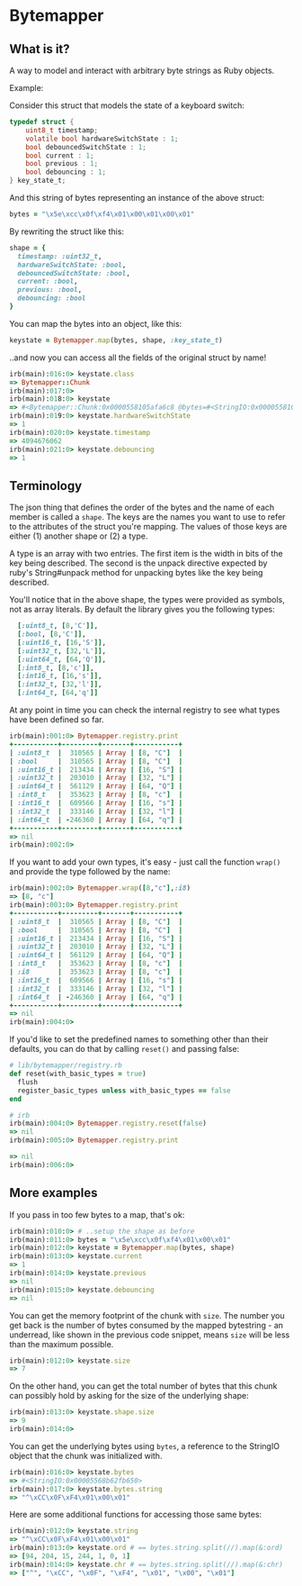 # Bytemapper

## What is it?

A way to model and interact with arbitrary byte strings as Ruby objects.

Example:

Consider this struct that models the state of a keyboard switch:

```c
typedef struct {
    uint8_t timestamp;
    volatile bool hardwareSwitchState : 1;
    bool debouncedSwitchState : 1;
    bool current : 1;
    bool previous : 1;
    bool debouncing : 1;
} key_state_t;
```

And this string of bytes representing an instance of the above struct:

```ruby
bytes = "\x5e\xcc\x0f\xf4\x01\x00\x01\x00\x01"
```

By rewriting the struct like this:

```ruby
shape = {
  timestamp: :uint32_t,
  hardwareSwitchState: :bool,
  debouncedSwitchState: :bool,
  current: :bool,
  previous: :bool,
  debouncing: :bool
}
```

You can map the bytes into an object, like this:

```ruby
keystate = Bytemapper.map(bytes, shape, :key_state_t)
```

..and now you can access all the fields of the original struct by name!
```ruby
irb(main):016:0> keystate.class
=> Bytemapper::Chunk
irb(main):017:0> 
irb(main):018:0> keystate
=> #<Bytemapper::Chunk:0x0000558105afa6c8 @bytes=#<StringIO:0x0000558105afb398>, @shape={:timestamp=>[32, "L"], :hardwareSwitchState=>[8, "C"], :debouncedSwitchState=>[8, "C"], :current=>[8, "C"], :previous=>[8, "C"], :debouncing=>[8, "C"]}, @name=:key_state_t, @timestamp=4094676062, @hardwareSwitchState=1, @debouncedSwitchState=0, @current=1, @previous=0, @debouncing=1>
irb(main):019:0> keystate.hardwareSwitchState
=> 1
irb(main):020:0> keystate.timestamp
=> 4094676062
irb(main):021:0> keystate.debouncing
=> 1
```

## Terminology

The json thing that defines the order of the bytes and the name of each member
is called a `shape`. The keys are the names you want to use to refer to the
attributes of the struct you're mapping. The values of those keys are either
(1) another shape or (2) a type. 

A type is an array with two entries. The first item is the width in bits of the
key being described. The second is the unpack directive expected by ruby's
String#unpack method for unpacking bytes like the key being described.

You'll notice that in the above shape, the types were provided as symbols, not
as array literals. By default the library gives you the following types:

```ruby
  [:uint8_t, [8,'C']],
  [:bool, [8,'C']],
  [:uint16_t, [16,'S']],
  [:uint32_t, [32,'L']],
  [:uint64_t, [64,'Q']],
  [:int8_t, [8,'c']],
  [:int16_t, [16,'s']],
  [:int32_t, [32,'l']],
  [:int64_t, [64,'q']]
```

At any point in time you can check the internal registry to see what types have
been defined so far. 

```ruby
irb(main):001:0> Bytemapper.registry.print
+-----------+---------+-------+-----------+
| :uint8_t  |  310565 | Array | [8, "C"]  |
| :bool     |  310565 | Array | [8, "C"]  |
| :uint16_t |  213434 | Array | [16, "S"] |
| :uint32_t |  203010 | Array | [32, "L"] |
| :uint64_t |  561129 | Array | [64, "Q"] |
| :int8_t   |  353623 | Array | [8, "c"]  |
| :int16_t  |  609566 | Array | [16, "s"] |
| :int32_t  |  333146 | Array | [32, "l"] |
| :int64_t  | -246360 | Array | [64, "q"] |
+-----------+---------+-------+-----------+
=> nil
irb(main):002:0> 
```

If you want to add your own types, it's easy - just call the function `wrap()`
and provide the type followed by the name:

```ruby
irb(main):002:0> Bytemapper.wrap([8,"c"],:i8)
=> [8, "c"]
irb(main):003:0> Bytemapper.registry.print
+-----------+---------+-------+-----------+
| :uint8_t  |  310565 | Array | [8, "C"]  |
| :bool     |  310565 | Array | [8, "C"]  |
| :uint16_t |  213434 | Array | [16, "S"] |
| :uint32_t |  203010 | Array | [32, "L"] |
| :uint64_t |  561129 | Array | [64, "Q"] |
| :int8_t   |  353623 | Array | [8, "c"]  |
| :i8       |  353623 | Array | [8, "c"]  |
| :int16_t  |  609566 | Array | [16, "s"] |
| :int32_t  |  333146 | Array | [32, "l"] |
| :int64_t  | -246360 | Array | [64, "q"] |
+-----------+---------+-------+-----------+
=> nil
irb(main):004:0> 
```

If you'd like to set the predefined names to something other than their
defaults, you can do that by calling `reset()` and passing false:
```ruby
# lib/bytemapper/registry.rb
def reset(with_basic_types = true)
  flush
  register_basic_types unless with_basic_types == false
end

# irb
irb(main):004:0> Bytemapper.registry.reset(false)
=> nil
irb(main):005:0> Bytemapper.registry.print

=> nil
irb(main):006:0> 
```

## More examples

If you pass in too few bytes to a map, that's ok:
```ruby
irb(main):010:0> # ..setup the shape as before
irb(main):011:0> bytes = "\x5e\xcc\x0f\xf4\x01\x00\x01"
irb(main):012:0> keystate = Bytemapper.map(bytes, shape)
irb(main):013:0> keystate.current
=> 1
irb(main):014:0> keystate.previous
=> nil
irb(main):015:0> keystate.debouncing
=> nil
```

You can get the memory footprint of the chunk with `size`. The number you get
back is the number of bytes consumed by the mapped bytestring - an underread,
like shown in the previous code snippet, means `size` will be less than the
maximum possible.

```ruby
irb(main):012:0> keystate.size
=> 7
```

On the other hand, you can get the total number of bytes that this chunk can
possibly hold by asking for the size of the underlying shape:
```ruby
irb(main):013:0> keystate.shape.size
=> 9
irb(main):014:0> 
```

You can get the underlying bytes using `bytes`, a reference to the StringIO
object that the chunk was initialized with.
```ruby
irb(main):016:0> keystate.bytes
=> #<StringIO:0x00005568b62fb650>
irb(main):017:0> keystate.bytes.string
=> "^\xCC\x0F\xF4\x01\x00\x01"
```

Here are some additional functions for accessing those same bytes:
```ruby
irb(main):012:0> keystate.string
=> "^\xCC\x0F\xF4\x01\x00\x01"
irb(main):013:0> keystate.ord # == bytes.string.split(//).map(&:ord)
=> [94, 204, 15, 244, 1, 0, 1]
irb(main):014:0> keystate.chr # == bytes.string.split(//).map(&:chr)
=> ["^", "\xCC", "\x0F", "\xF4", "\x01", "\x00", "\x01"]
```



